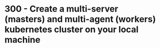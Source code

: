 # 300 - Create a multi-server (masters) and multi-agent (workers) kubernetes cluster on your local machine

